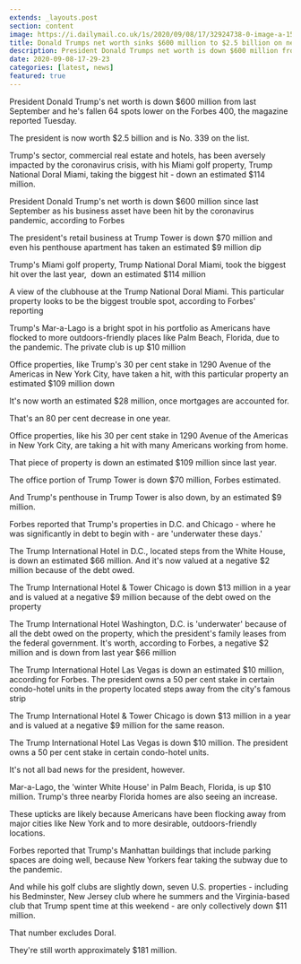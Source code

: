```yaml
---
extends: _layouts.post
section: content
image: https://i.dailymail.co.uk/1s/2020/09/08/17/32924738-0-image-a-15_1599582165915.jpg 
title: Donald Trumps net worth sinks $600 million to $2.5 billion on new Forbes rich list 
description: President Donald Trumps net worth is down $600 million from last September and hes fallen 64 spots lower on the Forbes 400, the magazine reported Tuesday. 
date: 2020-09-08-17-29-23 
categories: [latest, news] 
featured: true 
--- 
```

President Donald Trump's net worth is down $600 million from last September and he's fallen 64 spots lower on the Forbes 400, the magazine reported Tuesday. 

The president is now worth $2.5 billion and is No. 339 on the list. 

Trump's sector, commercial real estate and hotels, has been aversely impacted by the coronavirus crisis, with his Miami golf property, Trump National Doral Miami, taking the biggest hit - down an estimated $114 million. 

President Donald Trump's net worth is down $600 million since last September as his business asset have been hit by the coronavirus pandemic, according to Forbes 

The president's retail business at Trump Tower is down $70 million and even his penthouse apartment has taken an estimated $9 million dip 

Trump's Miami golf property, Trump National Doral Miami, took the biggest hit over the last year,  down an estimated $114 million

A view of the clubhouse at the Trump National Doral Miami. This particular property looks to be the biggest trouble spot, according to Forbes' reporting  

Trump's Mar-a-Lago is a bright spot in his portfolio as Americans have flocked to more outdoors-friendly places like Palm Beach, Florida, due to the pandemic. The private club is up $10 million 

Office properties, like Trump's 30 per cent stake in 1290 Avenue of the Americas in New York City, have taken a hit, with this particular property an estimated $109 million down 

It's now worth an estimated $28 million, once mortgages are accounted for. 

That's an 80 per cent decrease in one year. 

Office properties, like his 30 per cent stake in 1290 Avenue of the Americas in New York City, are taking a hit with many Americans working from home. 

That piece of property is down an estimated $109 million since last year. 

The office portion of Trump Tower is down $70 million, Forbes estimated. 

And Trump's penthouse in Trump Tower is also down, by an estimated $9 million. 

Forbes reported that Trump's properties in D.C. and Chicago - where he was significantly in debt to begin with - are 'underwater these days.'

The Trump International Hotel in D.C., located steps from the White House, is down an estimated $66 million. And it's now valued at a negative $2 million because of the debt owed.   

The Trump International Hotel & Tower Chicago is down $13 million in a year and is valued at a negative $9 million because of the debt owed on the property 

The Trump International Hotel Washington, D.C. is 'underwater' because of all the debt owed on the property, which the president's family leases from the federal government. It's worth, according to Forbes, a negative $2 million and is down from last year $66 million 

The Trump International Hotel Las Vegas is down an estimated $10 million, according for Forbes. The president owns a 50 per cent stake in certain condo-hotel units in the property located steps away from the city's famous strip 

The Trump International Hotel & Tower Chicago is down $13 million in a year and is valued at a negative $9 million for the same reason. 

The Trump International Hotel Las Vegas is down $10 million. The president owns a 50 per cent stake in certain condo-hotel units.  

It's not all bad news for the president, however. 

Mar-a-Lago, the 'winter White House' in Palm Beach, Florida, is up $10 million. Trump's three nearby Florida homes are also seeing an increase.  

These upticks are likely because Americans have been flocking away from major cities like New York and to more desirable, outdoors-friendly locations. 

Forbes reported that Trump's Manhattan buildings that include parking spaces are doing well, because New Yorkers fear taking the subway due to the pandemic.  

And while his golf clubs are slightly down, seven U.S. properties - including his Bedminster, New Jersey club where he summers and the Virginia-based club that Trump spent time at this weekend - are only collectively down $11 million. 

That number excludes Doral.

They're still worth approximately $181 million.   

